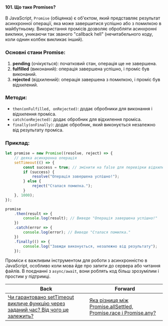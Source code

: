 #### 101. Що таке Promises?

В JavaScript, `Promise` (обіцянка) є об'єктом, який представляє результат асинхронної операції, яка може завершитися успішно або з помилкою в майбутньому. Використання промісів дозволяє обробляти асинхронні виклики, уникаючи так званого "callback hell" (нечитабельного коду, коли однин колбек викликає інший).

### Основні стани Promise:
1. **pending** (очікується): початковий стан, операція ще не завершена.
2. **fulfilled** (виконаний): операція завершена успішно, і проміс був виконаний.
3. **rejected** (відхилений): операція завершена з помилкою, і проміс був відхилений.

### Методи:
- `then(onFulfilled, onRejected)`: додає обробники для виконання і відхилення проміса.
- `catch(onRejected)`: додає обробник для відхилення проміса.
- `finally(onFinally)`: додає обробник, який виконується незалежно від результату проміса.

### Приклад:

```javascript
let promise = new Promise((resolve, reject) => {
    // деяка асинхронна операція
    setTimeout(() => {
        const success = true; // змінити на false для перевірки відхилення
        if (success) {
            resolve("Операція завершена успішно!");
        } else {
            reject("Сталася помилка.");
        }
    }, 1000);
});

promise
    .then(result => {
        console.log(result); // Виведе "Операція завершена успішно!"
    })
    .catch(error => {
        console.log(error); // Виведе "Сталася помилка."
    })
    .finally(() => {
        console.log("Завжди виконується, незалежно від результату"); 
    });
```

Проміси є важливим інструментом для роботи з асинхронністю в JavaScript, особливо коли мова йде про запити до сервера або читання файлів. В поєднанні з `async/await`, вони роблять код більш зрозумілим і простим у підтримці.

| Back | Forward |
|---|---|
| [Чи гарантовано setTimeout викличе функцію через заданий час? Від чого це залежить?](/ua/middle/javascript/is-it-guaranteed-that-settimeout-will-call-the-function-after-a-specified-time-what-does-this-depend-on.md)  | [Яка різниця між Promise.allSettled, Promise.race і Promise.any?](/ua/middle/javascript/whats-the-difference-between-promiseallsettled-promiserace-and-promiseany.md) |